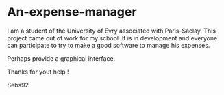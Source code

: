 # An-expense-manager

I am a student of the University of Evry associated with Paris-Saclay.
This project came out of work for my school.
It is in development and everyone can participate to try to make a good software to manage his expenses.

Perhaps provide a graphical interface.

Thanks for yout help !

Sebs92
